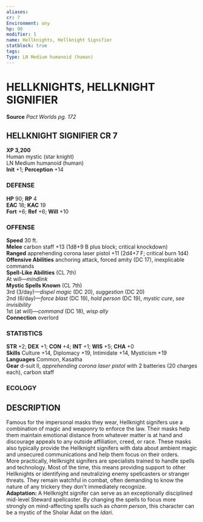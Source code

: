 ```yaml
---
aliases: 
cr: 7
Environment: any
hp: 90
modifier: 1
name: Hellknights, Hellknight Signifier
statblock: true
tags: 
Type: LN Medium humanoid (human)  
---
```

# HELLKNIGHTS, HELLKNIGHT SIGNIFIER

**Source** _Pact Worlds pg. 172_

## HELLKNIGHT SIGNIFIER CR 7

**XP 3,200**  
Human mystic (star knight)  
LN Medium humanoid (human)  
**Init** +1; **Perception** +14  

### DEFENSE

**HP** 90; **RP** 4  
**EAC** 18; **KAC** 19  
**Fort** +6; **Ref** +6; **Will** +10  

### OFFENSE

**Speed** 30 ft.  
**Melee** carbon staff +13 (1d8+9 B plus block; critical knockdown)  
**Ranged** apprehending corona laser pistol +11 (2d4+7 F; critical burn 1d4)  
**Offensive Abilities** anchoring attack, forced amity (DC 17), inexplicable commands  
**Spell-Like Abilities** (CL 7th)  
At will—_mindlink_  
**Mystic Spells Known** (CL 7th)  
3rd (3/day)—_dispel magic_ (DC 20), _suggestion_ (DC 20)  
2nd (6/day)—_force blast_ (DC 19), _hold person_ (DC 19), _mystic cure_, _see invisibility_  
1st (at will)—_command_ (DC 18), _wisp ally_  
**Connection** overlord

### STATISTICS

**STR** +2; **DEX** +1; **CON** +4; **INT** +1; **WIS** +5; **CHA** +0  
**Skills** Culture +14, Diplomacy +19, Intimidate +14, Mysticism +19  
**Languages** Common, Kasatha  
**Gear** d-suit II, _apprehending corona laser pistol_ with 2 batteries (20 charges each), carbon staff

### ECOLOGY

## DESCRIPTION

Famous for the impersonal masks they wear, Hellknight signifers use a combination of magic and weaponry to enforce the law. Their masks help them maintain emotional distance from whatever matter is at hand and discourage appeals to any outside affiliation, creed, or race. These masks also typically provide the Hellknight signifers with data about ambient magic and unsecured communications and help them focus on their orders.  
More practically, Hellknight signifers are specialists trained to handle spells and technology. Most of the time, this means providing support to other Hellknights or identifying and neutralizing enemy spellcasters or stranger threats. They remain watchful in combat, often demanding to know the nature of any trickery they don't immediately recognize.  
**Adaptation:** A Hellknight signifer can serve as an exceptionally disciplined mid-level Steward spellcaster. By changing the spells to focus more strongly on mind-affecting spells such as _charm person_, this character can be a mystic of the Sholar Adat on the _Idari_.